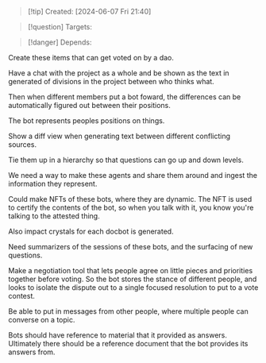 
>[!tip] Created: [2024-06-07 Fri 21:40]

>[!question] Targets: 

>[!danger] Depends: 

Create these items that can get voted on by a dao.

Have a chat with the project as a whole and be shown as the text in generated of divisions in the project between who thinks what. 

Then when different members put a bot foward, the differences can be automatically figured out between their positions.

The bot represents peoples positions on things.

Show a diff view when generating text between different conflicting sources.

Tie them up in a hierarchy so that questions can go up and down levels.

We need a way to make these agents and share them around and ingest the information they represent.

Could make NFTs of these bots, where they are dynamic.  The NFT is used to certify the contents of the bot, so when you talk with it, you know you're talking to the attested thing.

Also impact crystals for each docbot is generated.

Need summarizers of the sessions of these bots, and the surfacing of new questions.

Make a negotiation tool that lets people agree on little pieces and priorities together before voting.  So the bot stores the stance of different people, and looks to isolate the dispute out to a single focused resolution to put to a vote contest.

Be able to put in messages from other people, where multiple people can converse on a topic.

Bots should have reference to material that it provided as answers.  Ultimately there should be a reference document that the bot provides its answers from.